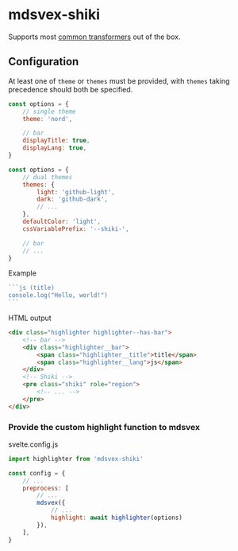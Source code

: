 # mdsvex-shiki

Supports most [common transformers](https://shiki.style/packages/transformers) out of the box.

## Configuration

At least one of `theme` or `themes` must be provided, with `themes` taking precedence should both be specified.

```js
const options = {
    // single theme
    theme: 'nord',

    // bar
    displayTitle: true,
    displayLang: true,
}
```

```js
const options = {
    // dual themes
    themes: {
        light: 'github-light',
        dark: 'github-dark',
        // ...
    },
    defaultColor: 'light',
    cssVariablePrefix: '--shiki-',

    // bar
    // ...
}
```

Example

````js
```js (title)
console.log("Hello, world!")
```
````

HTML output

```html
<div class="highlighter highlighter--has-bar">
    <!-- bar -->
    <div class="highlighter__bar">
        <span class="highlighter__title">title</span>
        <span class="highlighter__lang">js</span>
    </div>
    <!-- Shiki -->
    <pre class="shiki" role="region">
        <!-- ... -->
    </pre>
</div>
```

### Provide the custom highlight function to mdsvex

svelte.config.js

```js
import highlighter from 'mdsvex-shiki'

const config = {
    // ...
    preprocess: [
        // ...
        mdsvex({
            // ...
            highlight: await highlighter(options)
        }),
    ],
}
```

